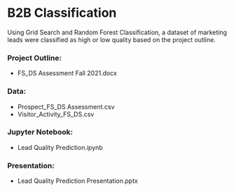 # B2B Classification

Using Grid Search and Random Forest Classification, a dataset of marketing leads were classified as high or low quality based on the project outline.

### Project Outline:

- FS_DS Assessment Fall 2021.docx

### Data:

- Prospect_FS_DS Assessment.csv
- Visitor_Activity_FS_DS.csv

### Jupyter Notebook:

- Lead Quality Prediction.ipynb

### Presentation:

- Lead Quality Prediction Presentation.pptx
